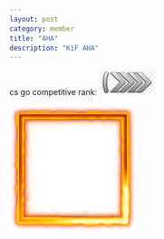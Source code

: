 ```yaml
---
layout: post
category: member
title: "AHA"
description: "KiF AHA"
---
```


cs go competitive rank: ![Image](silver_elite.png)

<div style="background-image: url('aha_avatar.jpg'); width: 224px; height: 224px;"><a target="_blank" href="https://steamcommunity.com/id/realAHA/"><img src="aha_frame.png"/></a></div>
